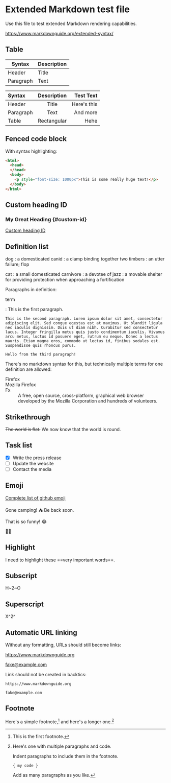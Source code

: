 # Extended Markdown test file

Use this file to test extended Markdown rendering capabilities.

https://www.markdownguide.org/extended-syntax/

## Table

| Syntax      | Description |
| ----------- | ----------- |
| Header      | Title       |
| Paragraph   | Text        |

| Syntax      | Description | Test Text     |
| :---        |    :----:   |          ---: |
| Header      | Title       | Here's this   |
| Paragraph   | Text        | And more      |
| Table       | Rectangular | Hehe          |

## Fenced code block

With syntax highlighting:

```html
<html>
  <head>
  </head>
  <body>
    <p style="font-size: 1000px">This is some really huge text!</p>
  </body>
</html>
```

## Custom heading ID

### My Great Heading {#custom-id}

[Custom heading ID](#custom-id)

## Definition list

dog
    : a domesticated canid
    : a clamp binding together two timbers
    : an utter failure; flop

cat
    : a small domesticated carnivore
    : a devotee of jazz
    : a movable shelter for providing protection when approaching a fortification

Paragraphs in definition:

term

:   This is the first paragraph.

    This is the second paragraph. Lorem ipsum dolor sit amet, consectetur adipiscing elit. Sed congue egestas est at maximus. Ut blandit ligula nec iaculis dignissim. Duis ut diam nibh. Curabitur sed consectetur lacus. Integer fringilla metus quis justo condimentum iaculis. Vivamus arcu metus, luctus id posuere eget, rutrum eu neque. Donec a lectus mauris. Etiam magna eros, commodo ut lectus id, finibus sodales est. Suspendisse quis rhoncus purus.

    Hello from the third paragraph!

There's no markdown syntax for this, but technically multiple terms for one definition are allowed:

<dl>
    <dt>Firefox</dt>
    <dt>Mozilla Firefox</dt>
    <dt>Fx</dt>
    <dd>A free, open source, cross-platform, graphical web browser
        developed by the Mozilla Corporation and hundreds of volunteers.</dd>
</dl>

## Strikethrough

~~The world is flat.~~ We now know that the world is round.

## Task list

- [x] Write the press release
- [ ] Update the website
- [ ] Contact the media

## Emoji

[Complete list of github emoji](https://github.com/ikatyang/emoji-cheat-sheet/blob/master/README.md)

Gone camping! :tent: Be back soon.

That is so funny! :joy:

:cowboy_hat_face::nerd_face:

## Highlight

I need to highlight these ==very important words==.

## Subscript

H~2~O

## Superscript

X^2^

## Automatic URL linking

Without any formatting, URLs should still become links:

https://www.markdownguide.org

fake@example.com

Link should not be created in backtics:

`https://www.markdownguide.org`

`fake@example.com`

## Footnote

Here's a simple footnote,[^1] and here's a longer one.[^bignote]

[^1]: This is the first footnote.

[^bignote]: Here's one with multiple paragraphs and code.

    Indent paragraphs to include them in the footnote.

    `{ my code }`

    Add as many paragraphs as you like.
